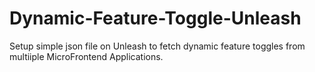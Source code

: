 # Dynamic-Feature-Toggle-Unleash
Setup simple json file on Unleash to fetch dynamic feature toggles from multiiple MicroFrontend Applications.
